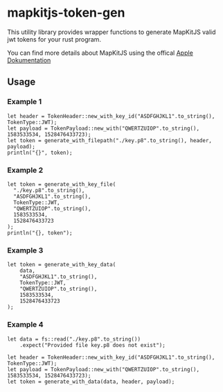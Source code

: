 # mapkitjs-token-gen
This utility library provides wrapper functions to generate MapKitJS valid jwt tokens for your rust program. 

You can find more details about MapKitJS using the offical [Apple Dokumentation](https://developer.apple.com/documentation/mapkitjs)

## Usage

### Example 1
```
let header = TokenHeader::new_with_key_id("ASDFGHJKL1".to_string(), TokenType::JWT);
let payload = TokenPayload::new_with("QWERTZUIOP".to_string(), 1583533534, 1528476433723);
let token = generate_with_filepath("./key.p8".to_string(), header, payload);
println("{}", token);
```

### Example 2
```
let token = generate_with_key_file(
  "./key.p8".to_string(),
  "ASDFGHJKL1".to_string(),
  TokenType::JWT,
  "QWERTZUIOP".to_string(),
  1583533534,
  1528476433723
);
println("{}, token");
```

### Example 3
```
let token = generate_with_key_data(
    data,
    "ASDFGHJKL1".to_string(),
    TokenType::JWT,
    "QWERTZUIOP".to_string(),
    1583533534,
    1528476433723
);
```

### Example 4
```
let data = fs::read("./key.p8".to_string())
    .expect("Provided file key.p8 does not exist");

let header = TokenHeader::new_with_key_id("ASDFGHJKL1".to_string(), TokenType::JWT);
let payload = TokenPayload::new_with("QWERTZUIOP".to_string(), 1583533534, 1528476433723);
let token = generate_with_data(data, header, payload);
```

